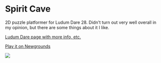 Spirit Cave
==========

2D puzzle platformer for Ludum Dare 28. Didn't turn out very well overall in my opinion, but there are some things about it I like.

[Ludum Dare page with more info, etc.](http://ludumdare.com/compo/ludum-dare-28/?action=preview&uid=14266)

[Play it on Newgrounds](http://www.newgrounds.com/portal/view/630360)

![](http://ludumdare.com/compo/wp-content/compo2/308734/14266-shot2.png)